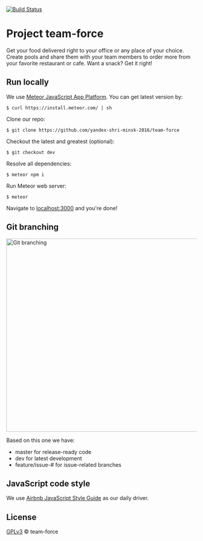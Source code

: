 [![Build Status](https://travis-ci.org/yandex-shri-minsk-2016/team-force.svg?branch=master)](https://travis-ci.org/yandex-shri-minsk-2016/team-force)

# Project team-force

Get your food delivered right to your office or any place of your choice. Create pools and share them with your team members to order more from your favorite restaurant or cafe. Want a snack? Get it right!

## Run locally

We use [Meteor JavaScript App Platform](https://www.meteor.com/). You can get latest version by:
```
$ curl https://install.meteor.com/ | sh
```

Clone our repo:
```
$ git clone https://github.com/yandex-shri-minsk-2016/team-force
```

Checkout the latest and greatest (optional):
```
$ git checkout dev
```

Resolve all dependencies:
```
$ meteor npm i
```

Run Meteor web server:
```
$ meteor
```
Navigate to [localhost:3000](http://localhost:3000/) and you're done!

## Git branching

<img src="http://nvie.com/img/git-model@2x.png" alt="Git branching" width="512">

Based on this one we have:
* master for release-ready code
* dev for latest development
* feature/issue-# for issue-related branches

## JavaScript code style

We use [Airbnb JavaScript Style Guide](https://github.com/airbnb/javascript) as our daily driver.

## License

[GPLv3](license) &copy; team-force
